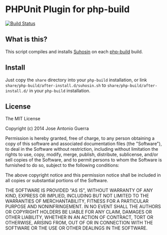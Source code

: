 
PHPUnit Plugin for php-build
============================

[![Build Status](https://travis-ci.org/jaguerra/php-build-plugin-suhosin.png?branch=master)](https://travis-ci.org/jaguerra/php-build-plugin-suhosin)

## What is this?

This script compiles and installs [Suhosin](http://www.hardened-php.net/suhosin/index.html) 
on each [php-build](https://github.com/CHH/php-build) build.

## Install

Just copy the `share` directory into your `php-build` installation, or
link `share/php-build/after-install.d/suhosin.sh` to
`share/php-build/after-install.d/` in your `php-build` installation.

## License

The MIT License

Copyright (c) 2014 Jose Antonio Guerra

Permission is hereby granted, free of charge, to any person obtaining a copy
of this software and associated documentation files (the "Software"), to deal
in the Software without restriction, including without limitation the rights
to use, copy, modify, merge, publish, distribute, sublicense, and/or sell
copies of the Software, and to permit persons to whom the Software is
furnished to do so, subject to the following conditions:

The above copyright notice and this permission notice shall be included in
all copies or substantial portions of the Software.

THE SOFTWARE IS PROVIDED "AS IS", WITHOUT WARRANTY OF ANY KIND, EXPRESS OR
IMPLIED, INCLUDING BUT NOT LIMITED TO THE WARRANTIES OF MERCHANTABILITY,
FITNESS FOR A PARTICULAR PURPOSE AND NONINFRINGEMENT. IN NO EVENT SHALL THE
AUTHORS OR COPYRIGHT HOLDERS BE LIABLE FOR ANY CLAIM, DAMAGES OR OTHER
LIABILITY, WHETHER IN AN ACTION OF CONTRACT, TORT OR OTHERWISE, ARISING FROM,
OUT OF OR IN CONNECTION WITH THE SOFTWARE OR THE USE OR OTHER DEALINGS IN
THE SOFTWARE.

